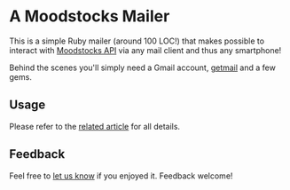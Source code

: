 # A Moodstocks Mailer

This is a simple Ruby mailer (around 100 LOC!) that makes possible to interact with [Moodstocks API](http://extranet.moodstocks.com/) via any mail client and thus any smartphone!

Behind the scenes you'll simply need a Gmail account, [getmail](http://pyropus.ca/software/getmail/) and a few gems.

## Usage

Please refer to the [related article](https://github.com/Moodstocks/moodstocks-api/wiki/ms-mailer) for all details.

## Feedback

Feel free to [let us know](https://moodstocks.campfirenow.com/2416e) if you enjoyed it. Feedback welcome!
